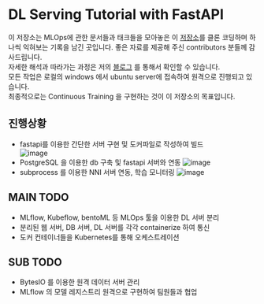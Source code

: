 # DL Serving Tutorial with FastAPI
이 저장소는 MLOps에 관한 문서들과 태크들을 모아놓은 이 [저장소](https://github.com/State-of-The-MLOps/MLOps)를 클론 코딩하며 하나씩 익혀보는 기록을 남긴 곳입니다. 좋은 자료를 제공해 주신 contributors 분들께 감사드립니다.  
자세한 해석과 따라가는 과정은 저의 [블로그](https://davi06000.tistory.com/128) 를 통해서 확인할 수 있습니다.  
모든 작업은 로컬의 windows 에서 ubuntu server에 접속하여 원격으로 진행되고 있습니다.  
최종적으로는 Continuous Training 을 구현하는 것이 이 저장소의 목표입니다.  

## 진행상황
- fastapi를 이용한 간단한 서버 구현 및 도커파일로 작성하여 빌드  
![image](https://user-images.githubusercontent.com/35767146/144759692-95d98d98-5f3a-4feb-b50a-233cf6ebdbab.png)  
- PostgreSQL 을 이용한 db 구축 및 fastapi 서버와 연동
![image](https://user-images.githubusercontent.com/35767146/144759764-8d0396b2-4e74-45d6-be3d-68fc5f137df8.png)
- subprocess 를 이용한 NNI 서버 연동, 학습 모니터링
![image](https://user-images.githubusercontent.com/35767146/144759795-34d32411-af6d-4b49-94ae-f41e8d1b2daa.png)

## MAIN TODO
- MLflow, Kubeflow, bentoML 등 MLOps 툴을 이용한 DL 서버 분리
- 분리된 웹 서버, DB 서버, DL 서버를 각각 containerize 하여 통신
- 도커 컨테이너들을 Kubernetes를 통해 오케스트레이션

## SUB TODO
- BytesIO 를 이용한 원격 데이터 서버 관리
- MLflow 의 모델 레지스트리 원격으로 구현하여 팀원들과 협업
